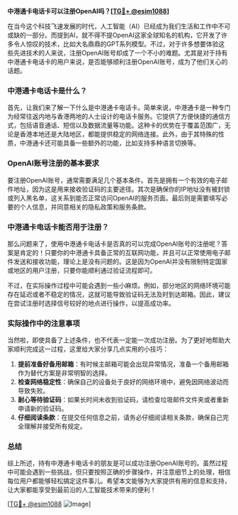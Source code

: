 **中港通卡电话卡可以注册OpenAI吗？[[TG💪+ @esim1088](https://t.me/s/esim1088)]**

在当今这个科技飞速发展的时代，人工智能（AI）已经成为我们生活和工作中不可或缺的一部分。而提到AI，就不得不提OpenAI这家全球知名的机构，它开发了许多令人惊叹的技术，比如大名鼎鼎的GPT系列模型。不过，对于许多想要体验这些先进技术的人来说，注册OpenAI账号却成了一个不小的难题。尤其是对于持有中港通卡电话卡的用户来说，是否能够顺利注册OpenAI账号，成为了他们关心的话题。

### 中港通卡电话卡是什么？

首先，让我们来了解一下什么是中港通卡电话卡。简单来说，中港通卡是一种专门为经常往返内地与香港两地的人士设计的电话卡服务。它提供了方便快捷的通信方式，包括语音通话、短信以及数据流量等功能。这种卡的优势在于覆盖范围广，无论是香港本地还是大陆地区，都能提供稳定的网络连接。此外，由于其特殊的性质，中港通卡还可能具备一些额外的功能，比如支持多种语言切换等。

### OpenAI账号注册的基本要求

要注册OpenAI账号，通常需要满足几个基本条件。首先是拥有一个有效的电子邮件地址，因为这是用来接收验证码的主要途径。其次是确保你的IP地址没有被封锁或列入黑名单，这关系到能否正常访问OpenAI的服务页面。最后则是需要填写必要的个人信息，并同意相关的隐私政策和服务条款。

### 中港通卡电话卡能否用于注册？

那么问题来了，使用中港通卡电话卡是否真的可以完成OpenAI账号的注册呢？答案是肯定的！只要你的中港通卡具备正常的互联网功能，并且可以正常使用电子邮件发送和接收功能，理论上是没有问题的。这是因为OpenAI并没有限制特定国家或地区的用户注册，只要你能顺利通过验证流程即可。

不过，在实际操作过程中可能会遇到一些小麻烦。例如，部分地区的网络环境可能存在延迟或者不稳定的情况，这就可能导致验证码无法及时到达邮箱。因此，建议在尝试注册时选择信号较好的地点进行操作，以提高成功率。

### 实际操作中的注意事项

当然啦，即使具备了上述条件，也不代表一定能一次成功注册。为了更好地帮助大家顺利完成这一过程，这里给大家分享几点实用的小技巧：

1. **提前准备好备用邮箱**：有时候主邮箱可能会出现异常情况，准备一个备用邮箱作为替代方案是非常明智的选择。
2. **检查网络稳定性**：确保自己的设备处于良好的网络环境中，避免因网络波动而导致失败。
3. **耐心等待验证码**：如果长时间未收到验证码，请检查垃圾邮件文件夹或者重新申请新的验证码。
4. **仔细阅读条款**：在提交任何信息之前，请务必仔细阅读相关条款，确保自己完全理解并接受所有规定。

### 总结

综上所述，持有中港通卡电话卡的朋友是可以成功注册OpenAI账号的。虽然过程中可能会遇到一些挑战，但只要按照正确的步骤操作，并注意细节上的处理，相信每位用户都能够轻松搞定这件事儿。希望本文能够为大家提供有用的信息和支持，让大家都能享受到最前沿的人工智能技术带来的便利！

[[TG💪+ @esim1088](https://t.me/s/esim1088) ![Image](https://i.postimg.cc/4NQfJmqS/Snipaste-2025-05-13-00-14-12.png)]